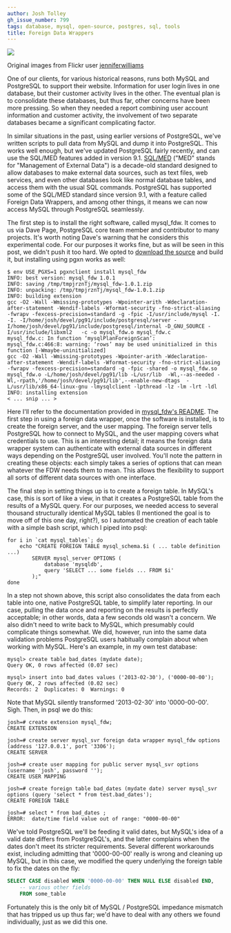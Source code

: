 ```yaml
---
author: Josh Tolley
gh_issue_number: 799
tags: database, mysql, open-source, postgres, sql, tools
title: Foreign Data Wrappers
---
```




<a href="/blog/2013/05/13/foreign-data-wrappers/image-0-big.png" imageanchor="1"><img border="0" src="/blog/2013/05/13/foreign-data-wrappers/image-0.png"/></a>

Original images from Flickr user [jenniferwilliams](http://www.flickr.com/photos/jenniferwilliams/)

One of our clients, for various historical reasons, runs both MySQL and PostgreSQL to support their website.  Information for user login lives in one database, but their customer activity lives in the other. The eventual plan is to consolidate these databases, but thus far, other concerns have been more pressing. So when they needed a report combining user account information and customer activity, the involvement of two separate databases became a significant complicating factor.

In similar situations in the past, using earlier versions of PostgreSQL, we've written scripts to pull data from MySQL and dump it into PostgreSQL. This works well enough, but we've updated PostgreSQL fairly recently, and can use the SQL/MED features added in version 9.1. [SQL/MED](http://wiki.postgresql.org/wiki/Foreign_data_wrappers) ("MED" stands for "Management of External Data") is a decade-old standard designed to allow databases to make external data sources, such as text files, web services, and even other databases look like normal database tables, and access them with the usual SQL commands. PostgreSQL has supported some of the SQL/MED standard since version 9.1, with a feature called Foreign Data Wrappers, and among other things, it means we can now access MySQL through PostgreSQL seamlessly.

The first step is to install the right software, called mysql_fdw. It comes to us via Dave Page, PostgreSQL core team member and contributor to many projects.  It's worth noting Dave's warning that he considers this experimental code. For our purposes it works fine, but as will be seen in this post, we didn't push it too hard. We opted to [download the source](https://github.com/dpage/mysql_fdw) and build it, but installing using pgxn works as well:

```nohighlight
$ env USE_PGXS=1 pgxnclient install mysql_fdw
INFO: best version: mysql_fdw 1.0.1
INFO: saving /tmp/tmpjrznTj/mysql_fdw-1.0.1.zip
INFO: unpacking: /tmp/tmpjrznTj/mysql_fdw-1.0.1.zip
INFO: building extension
gcc -O2 -Wall -Wmissing-prototypes -Wpointer-arith -Wdeclaration-after-statement -Wendif-labels -Wformat-security -fno-strict-aliasing -fwrapv -fexcess-precision=standard -g -fpic -I/usr/include/mysql -I. -I. -I/home/josh/devel/pg91/include/postgresql/server -I/home/josh/devel/pg91/include/postgresql/internal -D_GNU_SOURCE -I/usr/include/libxml2   -c -o mysql_fdw.o mysql_fdw.c
mysql_fdw.c: In function ‘mysqlPlanForeignScan’:
mysql_fdw.c:466:8: warning: ‘rows’ may be used uninitialized in this function [-Wmaybe-uninitialized]
gcc -O2 -Wall -Wmissing-prototypes -Wpointer-arith -Wdeclaration-after-statement -Wendif-labels -Wformat-security -fno-strict-aliasing -fwrapv -fexcess-precision=standard -g -fpic -shared -o mysql_fdw.so mysql_fdw.o -L/home/josh/devel/pg91/lib -L/usr/lib  -Wl,--as-needed -Wl,-rpath,'/home/josh/devel/pg91/lib',--enable-new-dtags  -L/usr/lib/x86_64-linux-gnu -lmysqlclient -lpthread -lz -lm -lrt -ldl
INFO: installing extension
< ... snip ... >
```

Here I'll refer to the documentation provided in [mysql_fdw's README](https://github.com/dpage/mysql_fdw/blob/master/README). The first step in using a foreign data wrapper, once the software is installed, is to create the foreign server, and the user mapping. The foreign server tells PostgreSQL how to connect to MySQL, and the user mapping covers what credentials to use. This is an interesting detail; it means the foreign data wrapper system can authenticate with external data sources in different ways depending on the PostgreSQL user involved. You'll note the pattern in creating these objects: each simply takes a series of options that can mean whatever the FDW needs them to mean. This allows the flexibility to support all sorts of different data sources with one interface.

The final step in setting things up is to create a foreign table. In MySQL's case, this is sort of like a view, in that it creates a PostgreSQL table from the results of a MySQL query. For our purposes, we needed access to several thousand structurally identical MySQL tables (I mentioned the goal is to move off of this one day, right?), so I automated the creation of each table with a simple bash script, which I piped into psql:

```nohighlight
for i in `cat mysql_tables`; do
    echo "CREATE FOREIGN TABLE mysql_schema.$i ( ... table definition ...)
        SERVER mysql_server OPTIONS (
            database 'mysqldb',
            query 'SELECT ... some fields ... FROM $i'
        );"
done
```

In a step not shown above, this script also consolidates the data from each table into one, native PostgreSQL table, to simplify later reporting. In our case, pulling the data once and reporting on the results is perfectly acceptable; in other words, data a few seconds old wasn't a concern. We also didn't need to write back to MySQL, which presumably could complicate things somewhat. We did, however, run into the same data validation problems PostgreSQL users habitually complain about when working with MySQL. Here's an example, in my own test database:

```nohighlight
mysql> create table bad_dates (mydate date);
Query OK, 0 rows affected (0.07 sec)

mysql> insert into bad_dates values ('2013-02-30'), ('0000-00-00');
Query OK, 2 rows affected (0.02 sec)
Records: 2  Duplicates: 0  Warnings: 0
```

Note that MySQL silently transformed '2013-02-30' into '0000-00-00'. Sigh. Then, in psql we do this:

```nohighlight
josh=# create extension mysql_fdw;
CREATE EXTENSION

josh=# create server mysql_svr foreign data wrapper mysql_fdw options (address '127.0.0.1', port '3306');
CREATE SERVER

josh=# create user mapping for public server mysql_svr options (username 'josh', password '');
CREATE USER MAPPING

josh=# create foreign table bad_dates (mydate date) server mysql_svr options (query 'select * from test.bad_dates');
CREATE FOREIGN TABLE

josh=# select * from bad_dates ;
ERROR:  date/time field value out of range: "0000-00-00"
```

We've told PostgreSQL we'll be feeding it valid dates, but MySQL's idea of a valid date differs from PostgreSQL's, and the latter complains when the dates don't meet its stricter requirements. Several different workarounds exist, including admitting that '0000-00-00' really is wrong and cleaning up MySQL, but in this case, we modified the query underlying the foreign table to fix the dates on the fly:

```sql
SELECT CASE disabled WHEN '0000-00-00' THEN NULL ELSE disabled END,
    -- various other fields
    FROM some_table
```

Fortunately this is the only bit of MySQL / PostgreSQL impedance mismatch that has tripped us up thus far; we'd have to deal with any others we found individually, just as we did this one.


